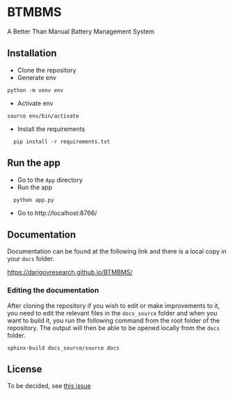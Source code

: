 # BTMBMS
A Better Than Manual Battery Management System

## Installation
- Clone the repository
- Generate env
```
python -m venv env
```
- Activate env
```
source env/bin/activate
```

- Install the requirements 
```
  pip install -r requirements.txt
```

## Run the app
- Go to the `App` directory
- Run the app

```
  python app.py
```
- Go to http://localhost:8766/

## Documentation
Documentation can be found at the following link and there is a local copy in your `docs` folder.

https://darigovresearch.github.io/BTMBMS/

### Editing the documentation

After cloning the repository if you wish to edit or make improvements to it, you need to edit the relevant files in the `docs_source` folder and when you want to build it, you run the following command from the root folder of the repository. The output will then be able to be opened locally from the `docs` folder.

```
sphinx-build docs_source/source docs
```

## License
To be decided, see [this issue](https://github.com/darigovresearch/BTMBMS/issues/2)
